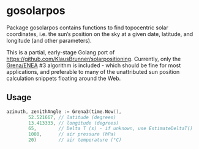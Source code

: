 gosolarpos
==========

Package gosolarpos contains functions to find topocentric solar coordinates, i.e. the sun’s position on the sky at a given date, latitude, and longitude (and other parameters).

This is a partial, early-stage Golang port of https://github.com/KlausBrunner/solarpositioning. Currently, only the [Grena/ENEA](http://dx.doi.org/10.1016/j.solener.2012.01.024) #3 algorithm is included - which should be fine for most applications, and preferable to many of the unattributed sun position calculation snippets floating around the Web.

Usage
-----

```Go
azimuth, zenithAngle := Grena3(time.Now(),
		52.521667, // latitude (degrees)
		13.413333, // longitude (degrees)
		65,        // Delta T (s) - if unknown, use EstimateDeltaT()
		1000,      // air pressure (hPa)
		20)        // air temperature (°C)
```

